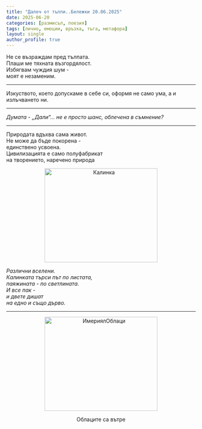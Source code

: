 ```yaml
---
title: "Далеч от тълпи..Бележки 20.06.2025"
date: 2025-06-20
categories: [размисъл, поезия]
tags: [лично, емоции, връзка, тъга, метафора]
layout: single
author_profile: true
---
```


Не се възраждам пред тълпата.<br/>
Плаши ме тяхната възгордялост.<br/>
Избягвам чуждия шум -<br/>
моят е незаменим.<br/>
<hr/>
Изкуството, което допускаме в себе си,
оформя не само ума,
а и излъчването ни.


<hr/>
<p>
<i>Думата - „Дали“... не е просто шанс,
облечена в съмнение?</i>
</p>
<hr/>
<p>
Природата вдъхва сама живот.<br/>
Не може да бъде покорена -<br/>
единствено усвоена.<br/>
Цивилизацията е само полуфабрикат<br/>
на творението, наречено природа<br/>
</p>


<p align="center">
  <img src="{{ site.baseurl }}/assets/images/kalinka.jpg" width="300" height="250"  alt="Калинка">
</p>

<i>Различни вселени.<br/>
Калинката търси път по листата,<br/>
паяжината - по светлината.<br/>
И все пак -<br/>
и двете дишат<br/>
на едно и също дърво.</i><br/>
<hr/>

<p align="center">
  <img src="{{ site.baseurl }}/assets/images/buildingImperial.jpg" width="300" height="250"  alt="ИмериялОблаци">
</p>
<p align="center">Облаците са вътре</p>

